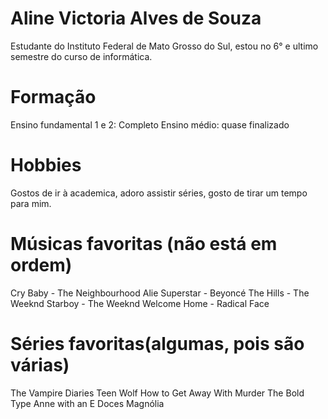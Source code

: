 # Aline Victoria Alves de Souza

Estudante do Instituto Federal de Mato Grosso do Sul, estou no 6° e ultimo semestre do curso de informática.

# Formação

Ensino fundamental  1 e 2: Completo
Ensino médio: quase finalizado

# Hobbies

Gostos de ir à academica, adoro assistir séries, gosto de tirar um tempo para mim.

# Músicas favoritas (não está em ordem)

Cry Baby - The Neighbourhood
Alie Superstar - Beyoncé
The Hills - The Weeknd
Starboy - The Weeknd
Welcome Home - Radical Face

# Séries favoritas(algumas, pois são várias)

The Vampire Diaries
Teen Wolf
How to Get Away With Murder
The Bold Type
Anne with an E
Doces Magnólia